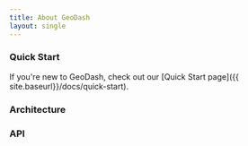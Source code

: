 ```yaml
---
title: About GeoDash
layout: single
---
```


### Quick Start

If you're new to GeoDash, check out our [Quick Start page]({{ site.baseurl}}/docs/quick-start).

### Architecture

### API
